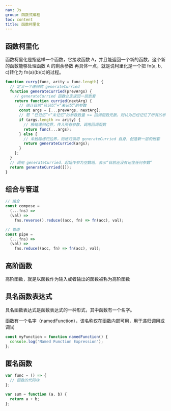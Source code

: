 ```yaml
---
nav: Js
group: 函数式编程
toc: content
title: 函数柯里化
---
```


## 函数柯里化

函数柯里化是指这样一个函数，它接收函数 A，并且能返回一个新的函数，这个新的函数能够处理函数 A 的剩余参数
再具体一点，就是说柯里化是一个把 fn(a, b, c)转化为 fn(a)(b)(c)的过程。

```js
function curry(func, arity = func.length) {
  // 定义一个递归式 generateCurried
  function generateCurried(prevArgs) {
    // generateCurried 函数必定返回一层嵌套
    return function curried(nextArg) {
      // 统计目前“已记忆”+“未记忆”的参数
      const args = [...prevArgs, nextArg];
      // 若 “已记忆”+“未记忆”的参数数量 >= 回调函数元数，则认为已经记忆了所有的参数
      if (args.length >= arity) {
        // 触碰递归边界，传入所有参数，调用回调函数
        return func(...args);
      } else {
        // 未触碰递归边界，则递归调用 generateCurried 自身，创造新一层的嵌套
        return generateCurried(args);
      }
    };
  }
  // 调用 generateCurried，起始传参为空数组，表示“目前还没有记住任何参数”
  return generateCurried([]);
}
```

## 组合与管道

```js
// 组合
const compose =
  (...fns) =>
  (val) =>
    fns.reverse().reduce((acc, fn) => fn(acc), val);

// 管道
const pipe =
  (...fns) =>
  (val) =>
    fns.reduce((acc, fn) => fn(acc), val);
```

## 高阶函数

高阶函数，就是以函数作为输入或者输出的函数被称为高阶函数

## 具名函数表达式

具名函数表达式是函数表达式的一种形式，其中函数有一个名字。

函数有一个名字（namedFunction），该名称仅在函数内部可用，用于递归调用或调试

```js
const myFunction = function namedFunction() {
  console.log('Named Function Expression');
};
```

## 匿名函数

```js
var func = () => {
  // 函数的代码块
};

var sum = function (a, b) {
  return a + b;
};
```
